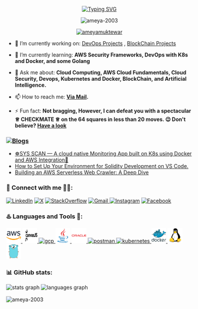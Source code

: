 <p align="center"><a href="https://git.io/typing-svg"><img src="https://readme-typing-svg.demolab.com?font=Fira+Code&pause=1000&color=74F725CC&background=000000&random=false&width=435&lines=++++Hey+tech-nerds!+this+is+Ameya+here;An+AWS+Certfied+Solutions+Architect+and+Cloud+Practitioner;I'm+creating+DevOps+and+Blockchain+Projects;working+towards+cloud+security;and+playing+chess+%E2%99%95" alt="Typing SVG" /></a></p>


<p align="center"> <img src="https://komarev.com/ghpvc/?username=ameya-2003&label=Profile%20views&color=0e75b6&style=flat" alt="ameya-2003" /> </p>

<p align="center"> <a href="https://twitter.com/TacticalTh36910" target="blank"><img src="https://img.shields.io/twitter/follow/ameyamuktewar?logo=twitter&style=for-the-badge" alt="ameyamuktewar" /></a> </p>

- 🔭 I’m currently working on: [DevOps Projects](https://ameya-2003.github.io/Kube-Ballot/) , [BlockChain Projects](https://ameya-2003.github.io/BlockChain-SmartContracts-and-Projects/)

- 🌱 I’m currently learning: **AWS Security Frameworks, DevOps with K8s and Docker, and some Golang**

- 💬 Ask me about: **Cloud Computing, AWS Cloud Fundamentals, Cloud Security, Devops, Kubernetes and Docker, BlockChain, and Artificial Intelligence.**

- 📫 How to reach me: **<a href="mailto:ameyamuktewargithub@gmail.com"><b>Via Mail</b></a>. </a>**

- ⚡ Fun fact: **Not bragging, However, I can defeat you with a spectacular ♕ CHECKMATE ♕ on the 64 squares in less than 20 moves. 😉
  Don't believe? [Have a look](https://www.chess.com/stats/overview/ameyamuktewar/0?)**

### [![Blogs](https://img.shields.io/badge/dev.toblogs-0A0A0A?style=for-the-badge&logo=Blogs&logoColor=white)](https://dev.to/ameya2003) 
<!-- BLOG-POST-LIST:START -->
- [☸️SYS SCAN — A cloud native Monitoring App built on K8s using Docker and AWS Integration🐋](https://dev.to/ameya2003/sys-scan-a-cloud-native-monitoring-app-built-on-k8s-using-docker-and-aws-integration-4b78)
- [How to Set Up Your Environment for Solidity Development on VS Code.](https://dev.to/ameya2003/how-to-set-up-your-environment-for-solidity-development-on-vs-code-3phn)
- [Building an AWS Serverless Web Crawler: A Deep Dive](https://dev.to/ameya2003/building-an-aws-serverless-web-crawler-a-deep-dive-47hc)
<!-- BLOG-POST-LIST:END -->

<h3 align="left">🤝 Connect with me 🤝🏼:</h3>
<p align="right">

<a href="https://www.linkedin.com/in/ameya-muktewar-2006a9243/"><img alt="LinkedIn" title="LinkedIn" src="https://img.shields.io/badge/-LinkedIn-blue?style=for-the-badge&logo=Linkedin&logoColor=white"/></a>
  [![X](https://img.shields.io/badge/X-%23000000.svg?style=for-the-badge&logo=X&logoColor=white)](https://twitter.com/ameyamuktewar)
   <a href="https://stackoverflow.com/users/23204287"><img alt="StackOverflow" title="StackOverflow" src="https://img.shields.io/badge/Stack_Overflow-FE7A16?style=for-the-badge&logo=stack-overflow&logoColor=white"/></a>
  <a href="mailto:ameyamuktewargithub@gmail.com?subject=Hey%20Ameya&body=Hi%20there"><img alt="Gmail" title="Gmail" src="https://img.shields.io/badge/-Gmail-red?style=for-the-badge&logo=gmail&logoColor=white"/>
</a> [![Instagram](https://img.shields.io/badge/Instagram-%23E4405F.svg?style=for-the-badge&logo=Instagram&logoColor=white)](https://instagram.com/https://www.instagram.com/ameyamuktewar/) [![Facebook](https://img.shields.io/badge/Facebook-%231877F2.svg?style=for-the-badge&logo=Facebook&logoColor=white)](https://fb.com/https://www.facebook.com/ameya.muktewar)

</p>

<h3 align="left">♨️ Languages and Tools 🐍:</h3>
<p align="left"> <a href="https://aws.amazon.com" target="_blank" rel="noreferrer"> <img src="https://raw.githubusercontent.com/devicons/devicon/master/icons/amazonwebservices/amazonwebservices-original-wordmark.svg" alt="aws" width="40" height="40"/> </a> <a href="https://canvasjs.com" target="_blank" rel="noreferrer"> <img src="https://raw.githubusercontent.com/Hardik0307/Hardik0307/master/assets/canvasjs-charts.svg" alt="canvasjs" width="40" height="40"/> </a> <a href="https://cloud.google.com" target="_blank" rel="noreferrer"> <img src="https://www.vectorlogo.zone/logos/google_cloud/google_cloud-icon.svg" alt="gcp" width="40" height="40"/> </a> <a href="https://www.java.com" target="_blank" rel="noreferrer"> <img src="https://raw.githubusercontent.com/devicons/devicon/master/icons/java/java-original.svg" alt="java" width="40" height="40"/> </a> <a href="https://www.oracle.com/" target="_blank" rel="noreferrer"> <img src="https://raw.githubusercontent.com/devicons/devicon/master/icons/oracle/oracle-original.svg" alt="oracle" width="40" height="40"/> </a> <a href="https://postman.com" target="_blank" rel="noreferrer"> <img src="https://www.vectorlogo.zone/logos/getpostman/getpostman-icon.svg" alt="postman" width="40" height="40"/> </a> <a href="https://kubernetes.io" target="_blank" rel="noreferrer"> <img src="https://www.vectorlogo.zone/logos/kubernetes/kubernetes-icon.svg" alt="kubernetes" width="40" height="40"/> </a> <a href="https://www.docker.com/" target="_blank" rel="noreferrer"> <img src="https://raw.githubusercontent.com/devicons/devicon/master/icons/docker/docker-original-wordmark.svg" alt="docker" width="40" height="40"/> </a> <a href="https://www.linux.org/" target="_blank" rel="noreferrer"> <img src="https://raw.githubusercontent.com/devicons/devicon/master/icons/linux/linux-original.svg" alt="linux" width="40" height="40"/> </a> <a href="https://golang.org" target="_blank" rel="noreferrer"> <img src="https://raw.githubusercontent.com/devicons/devicon/master/icons/go/go-original.svg" alt="go" width="40" height="40"/> </a> </p>


<h3 align="left">📊 GitHub stats:</h3><div align="left">
  <img src="https://github-readme-stats.vercel.app/api?username=ameya-2003&hide_title=false&hide_rank=false&show_icons=true&include_all_commits=true&count_private=true&disable_animations=false&theme=dracula&locale=en&hide_border=false" height="150" alt="stats graph"  />
  <img src="https://github-readme-stats.vercel.app/api/top-langs?username=ameya-2003&locale=en&hide_title=false&layout=compact&card_width=320&langs_count=5&theme=dracula&hide_border=false" height="150" alt="languages graph"  /> <p><img align="center" src="https://github-readme-streak-stats.herokuapp.com/?user=ameya-2003&" alt="ameya-2003" /></p>
  </div> 

 




